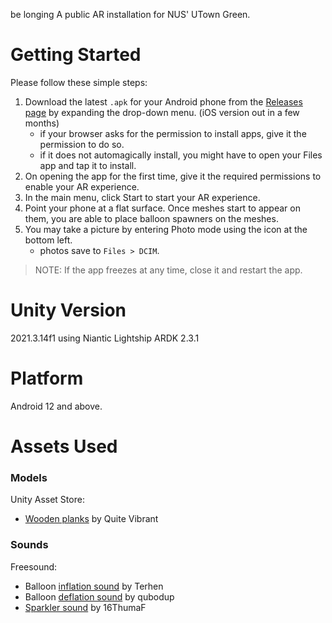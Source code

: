 be longing
A public AR installation for NUS' UTown Green.

# Getting Started

Please follow these simple steps:

1. Download the latest `.apk` for your Android phone from the [Releases page](https://github.com/ianfromdover/utown-green-ar/releases) by expanding the drop-down menu. (iOS version out in a few months)
    - if your browser asks for the permission to install apps, give it the permission to do so.
    - if it does not automagically install, you might have to open your Files app and tap it to install.
2. On opening the app for the first time, give it the required permissions to enable your AR experience.
3. In the main menu, click Start to start your AR experience.
4. Point your phone at a flat surface. Once meshes start to appear on them, you are able to place balloon spawners on the meshes.
5. You may take a picture by entering Photo mode using the icon at the bottom left.
    - photos save to `Files > DCIM`.

> NOTE: If the app freezes at any time, close it and restart the app.

# Unity Version
2021.3.14f1
using Niantic Lightship ARDK 2.3.1

# Platform
Android 12 and above.

# Assets Used
### Models
Unity Asset Store:
- [Wooden planks](https://assetstore.unity.com/packages/3d/props/shed-tools-bridge-and-fences-104216) by Quite Vibrant

### Sounds
Freesound:
- Balloon [inflation sound](https://freesound.org/people/Terhen/sounds/234211/) by Terhen
- Balloon [deflation sound](https://freesound.org/people/qubodup/sounds/221508/) by qubodup
- [Sparkler sound](https://freesound.org/people/16FThumaF/sounds/499025/) by 16ThumaF


